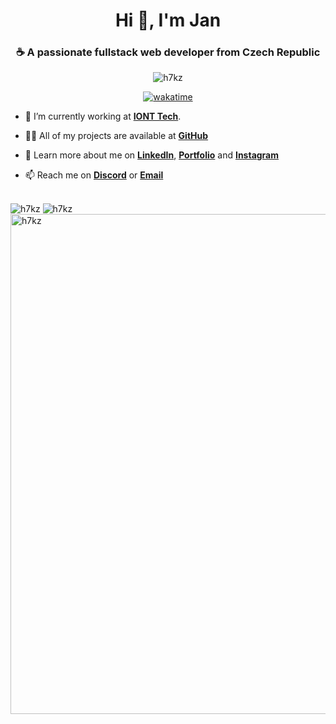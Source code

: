 <h1 align="center">Hi 👋, I'm Jan</h1>
<h3 align="center">☕ A passionate fullstack web developer from Czech Republic</h3>

<div align="center">
  <img src="https://komarev.com/ghpvc/?username=h7kz&label=Profile%20views&color=0e75b6&style=flat" alt="h7kz" />

  [![wakatime](https://wakatime.com/badge/user/83d08927-be76-47d7-b1af-3eb6882c673a.svg)](https://wakatime.com/@83d08927-be76-47d7-b1af-3eb6882c673a)
</div>

- 🔭 I’m currently working at **[IONT Tech](https://iont.tech/)**.

- 👨‍💻 All of my projects are available at **[GitHub](https://github.com/H7KZ?tab=repositories)**

- 📄 Learn more about me on **[LinkedIn](https://www.linkedin.com/in/jan-kom%C3%ADnek-36b4b7209/)**, **[Portfolio](https://kominekjan.cz)** and **[Instagram](https://www.instagram.com/jan_kominek/)**

- 📫 Reach me on **[Discord](https://kominekjan.cz/social/discord)** or **[Email](mailto:contact@kominekjan.cz)**

<br>

<div>
  <div>
    <img src="https://github-readme-stats.vercel.app/api?username=h7kz" alt="h7kz" />
    <img src="https://github-readme-streak-stats.herokuapp.com/?user=h7kz&" alt="h7kz" />
  </div>
  <img style="width: 800px;" src="https://wakatime.com/share/@H7KZ/30c68bdc-2135-4d04-879b-3f6f03c9c76d.svg" alt="h7kz" />
 </div>
 
